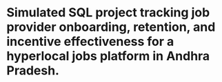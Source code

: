 # Simulated SQL project tracking job provider onboarding, retention, and incentive effectiveness for a hyperlocal jobs platform in Andhra Pradesh.

